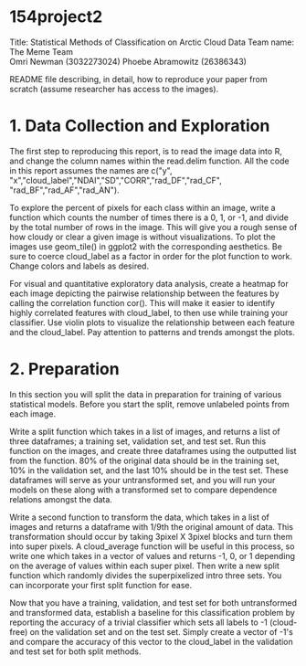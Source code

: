 # 154project2
Title: Statistical Methods of Classification on Arctic Cloud Data
Team name: The Meme Team  
  Omri Newman (3032273024)
  Phoebe Abramowitz (26386343)
  
README file describing, in detail, how to reproduce your paper from scratch (assume researcher has access to the images).

# 1. Data Collection and Exploration

  The first step to reproducing this report, is to read the image data into R, and change the column names within the read.delim function. All the code in this report assumes the names are
c("y", "x","cloud_label","NDAI","SD","CORR","rad_DF","rad_CF", "rad_BF","rad_AF","rad_AN"). 
  
  To explore the percent of pixels for each class within an image, write a function which counts the number of times there is a 0, 1, or -1, and divide by the total number of rows in the image. This will give you a rough sense of how cloudy or clear a given image is without visualizations. To plot the images use geom_tile() in ggplot2 with the corresponding aesthetics. Be sure to coerce cloud_label as a factor in order for the plot function to work. Change colors and labels as desired. 
  
  For visual and quantitative exploratory data analysis, create a heatmap for each image depicting the pairwise relationship between the features by calling the correlation function cor(). This will make it easier to identify highly correlated features with cloud_label, to then use while training your classifier. Use violin plots to visualize the relationship between each feature and the cloud_label. Pay attention to patterns and trends amongst the plots. 
  
# 2. Preparation

  In this section you will split the data in preparation for training of various statistical models. Before you start the split, remove unlabeled points from each image.  
  
  Write a split function which takes in a list of images, and returns a list of three dataframes; a training set, validation set, and test set. Run this function on the images, and create three dataframes using the outputted list from the function. 80% of the original data should be in the training set, 10% in the validation set, and the last 10% should be in the test set. These dataframes will serve as your untransformed set, and you will run your models on these along with a transformed set to compare dependence relations amongst the data.
  
  Write a second function to transform the data, which takes in a list of images and returns a dataframe with 1/9th the original amount of data. This transformation should occur by taking 3pixel X 3pixel blocks and turn them into super pixels. A cloud_average function will be useful in this process, so write one which takes in a vector of values and returns -1, 0, or 1 depending on the average of values within each super pixel. Then write a new split function which randomly divides the superpixelized intro three sets. You can incorporate your first split function for ease.
  
  Now that you have a training, validation, and test set for both untransformed and transformed data, establish a baseline for this classification problem by reporting the accuracy of a trivial classifier which sets all labels to -1 (cloud-free) on the validation set and on the test set. Simply create a vector of -1's and compare the accuracy of this vector to the cloud_label in the validation and test set for both split methods. 
  
  
  
  
  
  
  
  
  
  
  
  
  
  
  
  